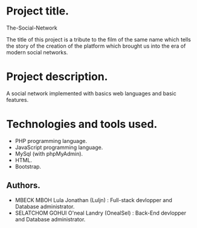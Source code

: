 # Project title.

The-Social-Network

The title of this project is a tribute to the film of the same name which tells the story of the creation of the platform which brought us into the era of modern social networks.


# Project description.

A social network implemented with basics web languages and basic features.


# Technologies and tools used.

- PHP programming language.
- JavaScript programming language.
- MySql (with phpMyAdmin).
- HTML.
- Bootstrap.


## Authors.

- MBECK MBOH Lula Jonathan (Luljn) : Full-stack devlopper and Database administrator.
- SELATCHOM GOHUI O'neal Landry (OnealSel) : Back-End devlopper and Database administrator.